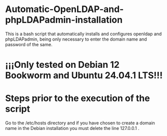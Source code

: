 # Automatic-OpenLDAP-and-phpLDAPadmin-installation

This is a bash script that automatically installs and configures openldap and phpLDAPadmin, being only necessary to enter the domain name and password of the same.

# ¡¡¡Only tested on Debian 12 Bookworm and Ubuntu 24.04.1 LTS!!!

# Steps prior to the execution of the script

Go to the /etc/hosts directory and if you have chosen to create a domain name in the Debian installation you must delete the line 127.0.0.1 <Domain name>.


